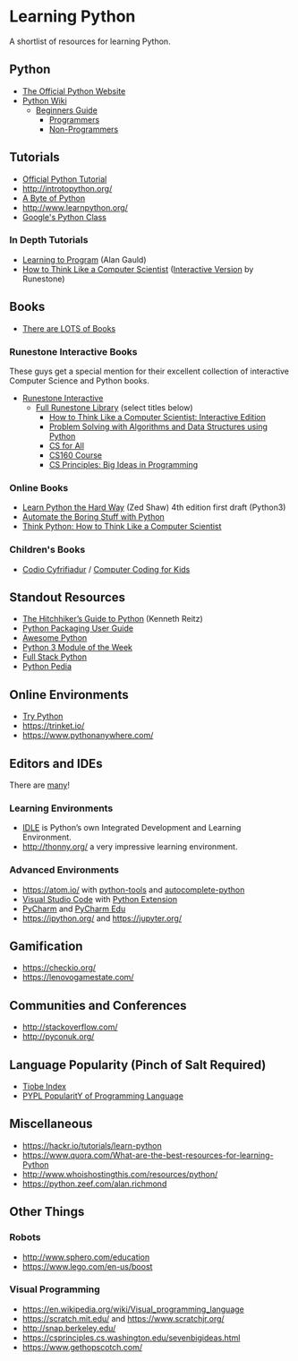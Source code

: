 # Learning Python

A shortlist of resources for learning Python.

## Python

* [The Official Python Website](https://www.python.org/)
* [Python Wiki](https://wiki.python.org/moin/)
  * [Beginners Guide](https://wiki.python.org/moin/BeginnersGuide/)
    * [Programmers](https://wiki.python.org/moin/BeginnersGuide/Programmers)
    * [Non-Programmers](https://wiki.python.org/moin/BeginnersGuide/NonProgrammers)

## Tutorials

* [Official Python Tutorial](https://docs.python.org/3/tutorial/)
* http://introtopython.org/
* [A Byte of Python](https://python.swaroopch.com/)
* http://www.learnpython.org/
* [Google's Python Class](https://developers.google.com/edu/python/)

### In Depth Tutorials

* [Learning to Program](http://www.alan-g.me.uk/l2p/index.htm) (Alan Gauld)
* [How to Think Like a Computer Scientist](http://www.openbookproject.net/thinkcs/python/english3e/) ([Interactive Version](http://interactivepython.org/runestone/static/thinkcspy/index.html) by Runestone)

## Books

* [There are LOTS of Books](http://pythonbooks.revolunet.com/)

### Runestone Interactive Books

These guys get a special mention for their excellent collection of interactive Computer Science and Python books.

* [Runestone Interactive](http://runestoneinteractive.org/)
  * [Full Runestone Library](http://runestoneinteractive.org/library.html) (select titles below)
    * [How to Think Like a Computer Scientist: Interactive Edition](http://interactivepython.org/runestone/static/thinkcspy/index.html)
    * [Problem Solving with Algorithms and Data Structures using Python](http://interactivepython.org/runestone/static/pythonds/index.html)
    * [CS for All](https://www.cs.hmc.edu/csforall/)
    * [CS160 Course](http://computerscience.chemeketa.edu/cs160Reader/index.html)
    * [CS Principles: Big Ideas in Programming](http://interactivepython.org/runestone/static/StudentCSP/index.html)

### Online Books

* [Learn Python the Hard Way](https://learnpythonthehardway.org/python3/) (Zed Shaw) 4th edition first draft (Python3)
* [Automate the Boring Stuff with Python](https://automatetheboringstuff.com/)
* [Think Python: How to Think Like a Computer Scientist](http://greenteapress.com/wp/think-python-2e/)

### Children's Books

* [Codio Cyfrifiadur](http://www.rily.co.uk/index.php?mod=bookdetails&id=230) / [Computer Coding for Kids](https://www.amazon.co.uk/dp/B00KVPK4QO/)

## Standout Resources

* [The Hitchhiker’s Guide to Python](http://docs.python-guide.org/) (Kenneth Reitz)
* [Python Packaging User Guide](https://packaging.python.org/)
* [Awesome Python](https://awesome-python.com/)
* [Python 3 Module of the Week](https://pymotw.com/3/)
* [Full Stack Python](https://www.fullstackpython.com/)
* [Python Pedia](https://pythonpedia.com/)

## Online Environments

* [Try Python](https://try-python.appspot.com/)
* https://trinket.io/
* https://www.pythonanywhere.com/

## Editors and IDEs

There are [many](https://en.wikipedia.org/wiki/Comparison_of_integrated_development_environments#Python)!

### Learning Environments

* [IDLE](https://docs.python.org/3/library/idle.html) is Python’s own Integrated Development and Learning Environment.
* http://thonny.org/ a very impressive learning environment.

### Advanced Environments

* https://atom.io/ with [python-tools](https://atom.io/packages/python-tools) and [autocomplete-python](https://atom.io/packages/autocomplete-python)
* [Visual Studio Code](https://code.visualstudio.com/) with [Python Extension](https://marketplace.visualstudio.com/items?itemName=donjayamanne.python)
* [PyCharm](https://www.jetbrains.com/pycharm/) and [PyCharm Edu](https://www.jetbrains.com/pycharm-edu/)
* https://ipython.org/ and https://jupyter.org/

## Gamification

* https://checkio.org/
* https://lenovogamestate.com/

## Communities and Conferences

* http://stackoverflow.com/
* http://pyconuk.org/

## Language Popularity (Pinch of Salt Required)

* [Tiobe Index](http://www.tiobe.com/tiobe-index/)
* [PYPL PopularitY of Programming Language](http://pypl.github.io/PYPL.html)

## Miscellaneous

* https://hackr.io/tutorials/learn-python
* https://www.quora.com/What-are-the-best-resources-for-learning-Python
* http://www.whoishostingthis.com/resources/python/
* https://python.zeef.com/alan.richmond


## Other Things

### Robots

* http://www.sphero.com/education
* https://www.lego.com/en-us/boost

### Visual Programming

* https://en.wikipedia.org/wiki/Visual_programming_language
* https://scratch.mit.edu/ and https://www.scratchjr.org/
* http://snap.berkeley.edu/
* https://csprinciples.cs.washington.edu/sevenbigideas.html
* https://www.gethopscotch.com/
